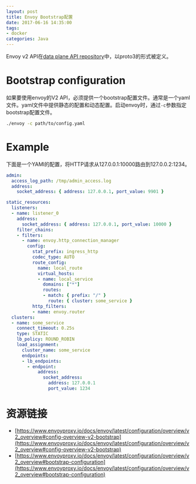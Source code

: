 ```yaml
---
layout: post
title: Envoy Bootstrap配置
date: 2017-06-16 14:35:00
tags:
- docker
categories: Java
---
```




Envoy v2 API在[data plane API repository](https://github.com/envoyproxy/data-plane-api/tree/master/envoy/api)中，以proto3的形式被定义。



# Bootstrap configuration

如果要使用envoy的V2 API，必须提供一个bootstrap配置文件。通常是一个yaml文件。yaml文件中提供静态的配置和动态配置。启动envoy时，通过`-c`参数指定bootstrap配置文件。

```bash
./envoy -c path/to/config.yaml
```

# Example

下面是一个YAMl的配置，将HTTP请求从127.0.0.1:10000路由到127.0.0.2:1234。

```yaml
admin:
  access_log_path: /tmp/admin_access.log
  address:
    socket_address: { address: 127.0.0.1, port_value: 9901 }

static_resources:
  listeners:
  - name: listener_0
    address:
      socket_address: { address: 127.0.0.1, port_value: 10000 }
    filter_chains:
    - filters:
      - name: envoy.http_connection_manager
        config:
          stat_prefix: ingress_http
          codec_type: AUTO
          route_config:
            name: local_route
            virtual_hosts:
            - name: local_service
              domains: ["*"]
              routes:
              - match: { prefix: "/" }
                route: { cluster: some_service }
          http_filters:
          - name: envoy.router
  clusters:
  - name: some_service
    connect_timeout: 0.25s
    type: STATIC
    lb_policy: ROUND_ROBIN
    load_assignment:
      cluster_name: some_service
      endpoints:
      - lb_endpoints:
        - endpoint:
            address:
              socket_address:
                address: 127.0.0.1
                port_value: 1234
```


# 资源链接
* [https://www.envoyproxy.io/docs/envoy/latest/configuration/overview/v2_overview#config-overview-v2-bootstrap](https://www.envoyproxy.io/docs/envoy/latest/configuration/overview/v2_overview#config-overview-v2-bootstrap)
* [https://www.envoyproxy.io/docs/envoy/latest/configuration/overview/v2_overview#bootstrap-configuration](https://www.envoyproxy.io/docs/envoy/latest/configuration/overview/v2_overview#bootstrap-configuration)

